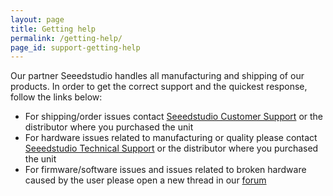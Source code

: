 ```yaml
---
layout: page
title: Getting help
permalink: /getting-help/
page_id: support-getting-help
---
```


Our partner Seeedstudio handles all manufacturing and shipping of our products. In order to get the correct support and the quickest response, follow the links below:

* For shipping/order issues contact [Seeedstudio Customer Support](http://www.seeedstudio.com/depot/index.php?main_page=customer_service) or the distributor where you purchased the unit
* For hardware issues related to manufacturing or quality please contact [Seeedstudio Technical Support](http://www.seeedstudio.com/support.html) or the distributor where you purchased the unit
* For firmware/software issues and issues related to broken hardware caused by the user please open a new thread in our [forum](//forum.bitcraze.io)
